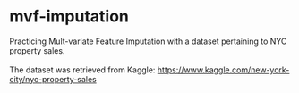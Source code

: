 # mvf-imputation
Practicing Mult-variate Feature Imputation with a dataset pertaining to NYC property sales.
<br></br>
The dataset was retrieved from Kaggle: https://www.kaggle.com/new-york-city/nyc-property-sales
